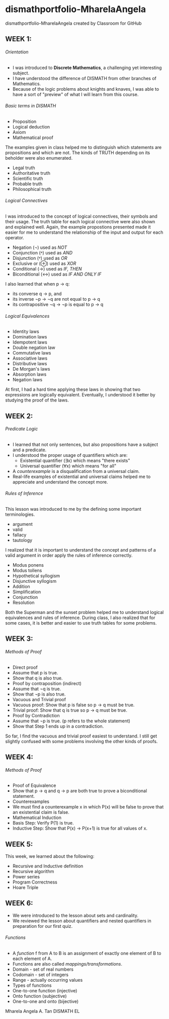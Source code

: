 # dismathportfolio-MharelaAngela
dismathportfolio-MharelaAngela created by Classroom for GitHub
## WEEK 1:
###### Orientation
* I was introduced to **Discrete Mathematics**, a challenging yet interesting subject.
* I have understood the difference of DISMATH from other branches of Mathematics.
* Because of the logic problems about knights and knaves, I was able to have a sort of "preview" of what I will learn from this course.

###### Basic terms in DISMATH
* Proposition
* Logical deduction
* Axiom
* Mathematical proof

The examples given in class helped me to distinguish which statements are propositions and which are not.
The kinds of TRUTH depending on its beholder were also enumerated.
* Legal truth
* Authoritative truth
* Scientific truth
* Probable truth 
* Philosophical truth

###### Logical Connectives
I was introduced to the concept of logical connectives, their symbols and their usage. The truth table for each logical connective were also shown and explained well. Again, the example propostions presented made it easier for me to understand the relationship of the input and output for each operator.
* Negation (¬) used as *NOT*
* Conjunction (˄) used as *AND*
* Disjunction (˅) used as *OR*
* Exclusive or (⊕) used as *XOR*
* Conditional (→) used as *IF, THEN*
* Biconditional (↔) used as *IF AND ONLY IF*

I also learned that when p → q:
* its converse q → p, and
* its inverse ¬p → ¬q are not equal to p → q
* its contrapositive ¬q → ¬p is equal to p → q

###### Logical Equivalences
* Identity laws
* Domination laws
* Idempotent laws
* Double negation law
* Commutative laws
* Associative laws
* Distributive laws
* De Morgan's laws
* Absorption laws
* Negation laws

At first, I had a hard time applying these laws in showing that two expressions are logically equivalent. Eventually, I understood it better by studying the proof of the laws.

## WEEK 2:
###### Predicate Logic
* I learned that not only sentences, but also propositions have a subject and a predicate.
* I understood the proper usage of quantifiers which are:
  * Existential quantifier (∃x) which means "there exists"
  * Universal quantifier (∀x) which means "for all"
* A *counterexample* is a disqualification from a universal claim.
* Real-life examples of existential and universal claims helped me to appreciate and understand the concept more.

###### Rules of Inference
This lesson was introduced to me by the defining some important terminologies.
* argument
* valid
* fallacy
* tautology

I realized that it is important to understand the concept and patterns of a valid argument in order apply the rules of inference correctly.
* Modus ponens
* Modus tollens
* Hypothetical syllogism
* Disjunctive syllogism
* Addition
* Simplification
* Conjunction
* Resolution

Both the Superman and the sunset problem helped me to understand logical equivalences and rules of inference. During class, I also realized that for some cases, it is better and easier to use truth tables for some problems.

## WEEK 3:
###### Methods of Proof
* Direct proof
 * Assume that p is true.
 * Show that q is also true.
* Proof by contraposition (indirect)
 * Assume that ¬q is true.
 * Show that ¬p is also true.
* Vacuous and Trivial proof
 * Vacuous proof: Show that p is false so p → q must be true.
 * Trivial proof: Show that q is true so p → q must be true.
* Proof by Contradiction
 * Assume that ¬p is true. (p refers to the whole statement)
 * Show that Step 1 ends up in a contradiction.

So far, I find the vacuous and trivial proof easiest to understand. I still get slightly confused with some problems involving the other kinds of proofs.

## WEEK 4:
###### Methods of Proof
* Proof of Equivalence
 * Show that p → q and q → p are both true to prove a biconditional statement.
* Counterexamples
 * We must find a counterexample x in which P(x) will be false to prove that an existential claim is false.
* Mathematical Induction
 * Basis Step: Verify P(1) is true.
 * Inductive Step: Show that P(x) → P(x+1) is true for all values of x.

## WEEK 5:
This week, we learned about the following:
* Recursive and Inductive definition
* Recursive algorithm
* Power series
* Program Correctness
* Hoare Triple

## WEEK 6:
* We were introduced to the lesson about sets and cardinality.
* We reviewed the lesson about quantifiers and nested quantifiers in preparation for our first quiz.

###### Functions
* A *function* f from A to B is an assignment of exactly one element of B to each element of A.
* Functions are also called *mappings/transformations*.
* Domain - set of real numbers
* Codomain - set of integers
* Range - actually occurring values
* Types of functions
 * One-to-one function (injective)
 * Onto function (subjective)
 * One-to-one and onto (bijective)
 
Mharela Angela A. Tan
DISMATH EL
